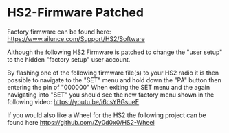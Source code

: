 # HS2-Firmware Patched

Factory firmware can be found here: https://www.ailunce.com/Support/HS2/Software

Although the following HS2 Firmware is patched to change the "user setup" to the hidden "factory setup" user account.

By flashing one of the following firmware file(s) to your HS2 radio it is then possible to navigate to the "SET" menu and hold down the "PA" button
then entering the pin of "000000" When exiting the SET menu and the again navigating into "SET" you should see the new factory menu shown in the following video: https://youtu.be/i6csYBGsueE


If you would also like a Wheel for the HS2 the following project can be found here https://github.com/Zy0d0x0/HS2-Wheel

